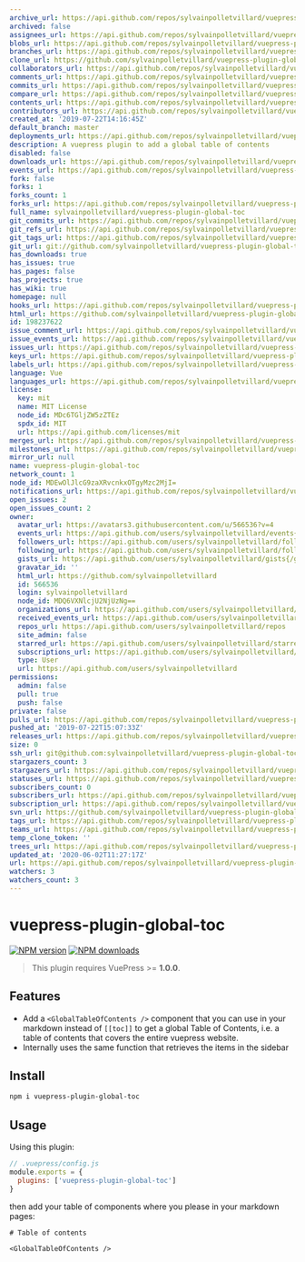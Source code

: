 ```yaml
---
archive_url: https://api.github.com/repos/sylvainpolletvillard/vuepress-plugin-global-toc/{archive_format}{/ref}
archived: false
assignees_url: https://api.github.com/repos/sylvainpolletvillard/vuepress-plugin-global-toc/assignees{/user}
blobs_url: https://api.github.com/repos/sylvainpolletvillard/vuepress-plugin-global-toc/git/blobs{/sha}
branches_url: https://api.github.com/repos/sylvainpolletvillard/vuepress-plugin-global-toc/branches{/branch}
clone_url: https://github.com/sylvainpolletvillard/vuepress-plugin-global-toc.git
collaborators_url: https://api.github.com/repos/sylvainpolletvillard/vuepress-plugin-global-toc/collaborators{/collaborator}
comments_url: https://api.github.com/repos/sylvainpolletvillard/vuepress-plugin-global-toc/comments{/number}
commits_url: https://api.github.com/repos/sylvainpolletvillard/vuepress-plugin-global-toc/commits{/sha}
compare_url: https://api.github.com/repos/sylvainpolletvillard/vuepress-plugin-global-toc/compare/{base}...{head}
contents_url: https://api.github.com/repos/sylvainpolletvillard/vuepress-plugin-global-toc/contents/{+path}
contributors_url: https://api.github.com/repos/sylvainpolletvillard/vuepress-plugin-global-toc/contributors
created_at: '2019-07-22T14:16:45Z'
default_branch: master
deployments_url: https://api.github.com/repos/sylvainpolletvillard/vuepress-plugin-global-toc/deployments
description: A vuepress plugin to add a global table of contents
disabled: false
downloads_url: https://api.github.com/repos/sylvainpolletvillard/vuepress-plugin-global-toc/downloads
events_url: https://api.github.com/repos/sylvainpolletvillard/vuepress-plugin-global-toc/events
fork: false
forks: 1
forks_count: 1
forks_url: https://api.github.com/repos/sylvainpolletvillard/vuepress-plugin-global-toc/forks
full_name: sylvainpolletvillard/vuepress-plugin-global-toc
git_commits_url: https://api.github.com/repos/sylvainpolletvillard/vuepress-plugin-global-toc/git/commits{/sha}
git_refs_url: https://api.github.com/repos/sylvainpolletvillard/vuepress-plugin-global-toc/git/refs{/sha}
git_tags_url: https://api.github.com/repos/sylvainpolletvillard/vuepress-plugin-global-toc/git/tags{/sha}
git_url: git://github.com/sylvainpolletvillard/vuepress-plugin-global-toc.git
has_downloads: true
has_issues: true
has_pages: false
has_projects: true
has_wiki: true
homepage: null
hooks_url: https://api.github.com/repos/sylvainpolletvillard/vuepress-plugin-global-toc/hooks
html_url: https://github.com/sylvainpolletvillard/vuepress-plugin-global-toc
id: 198237622
issue_comment_url: https://api.github.com/repos/sylvainpolletvillard/vuepress-plugin-global-toc/issues/comments{/number}
issue_events_url: https://api.github.com/repos/sylvainpolletvillard/vuepress-plugin-global-toc/issues/events{/number}
issues_url: https://api.github.com/repos/sylvainpolletvillard/vuepress-plugin-global-toc/issues{/number}
keys_url: https://api.github.com/repos/sylvainpolletvillard/vuepress-plugin-global-toc/keys{/key_id}
labels_url: https://api.github.com/repos/sylvainpolletvillard/vuepress-plugin-global-toc/labels{/name}
language: Vue
languages_url: https://api.github.com/repos/sylvainpolletvillard/vuepress-plugin-global-toc/languages
license:
  key: mit
  name: MIT License
  node_id: MDc6TGljZW5zZTEz
  spdx_id: MIT
  url: https://api.github.com/licenses/mit
merges_url: https://api.github.com/repos/sylvainpolletvillard/vuepress-plugin-global-toc/merges
milestones_url: https://api.github.com/repos/sylvainpolletvillard/vuepress-plugin-global-toc/milestones{/number}
mirror_url: null
name: vuepress-plugin-global-toc
network_count: 1
node_id: MDEwOlJlcG9zaXRvcnkxOTgyMzc2MjI=
notifications_url: https://api.github.com/repos/sylvainpolletvillard/vuepress-plugin-global-toc/notifications{?since,all,participating}
open_issues: 2
open_issues_count: 2
owner:
  avatar_url: https://avatars3.githubusercontent.com/u/566536?v=4
  events_url: https://api.github.com/users/sylvainpolletvillard/events{/privacy}
  followers_url: https://api.github.com/users/sylvainpolletvillard/followers
  following_url: https://api.github.com/users/sylvainpolletvillard/following{/other_user}
  gists_url: https://api.github.com/users/sylvainpolletvillard/gists{/gist_id}
  gravatar_id: ''
  html_url: https://github.com/sylvainpolletvillard
  id: 566536
  login: sylvainpolletvillard
  node_id: MDQ6VXNlcjU2NjUzNg==
  organizations_url: https://api.github.com/users/sylvainpolletvillard/orgs
  received_events_url: https://api.github.com/users/sylvainpolletvillard/received_events
  repos_url: https://api.github.com/users/sylvainpolletvillard/repos
  site_admin: false
  starred_url: https://api.github.com/users/sylvainpolletvillard/starred{/owner}{/repo}
  subscriptions_url: https://api.github.com/users/sylvainpolletvillard/subscriptions
  type: User
  url: https://api.github.com/users/sylvainpolletvillard
permissions:
  admin: false
  pull: true
  push: false
private: false
pulls_url: https://api.github.com/repos/sylvainpolletvillard/vuepress-plugin-global-toc/pulls{/number}
pushed_at: '2019-07-22T15:07:33Z'
releases_url: https://api.github.com/repos/sylvainpolletvillard/vuepress-plugin-global-toc/releases{/id}
size: 0
ssh_url: git@github.com:sylvainpolletvillard/vuepress-plugin-global-toc.git
stargazers_count: 3
stargazers_url: https://api.github.com/repos/sylvainpolletvillard/vuepress-plugin-global-toc/stargazers
statuses_url: https://api.github.com/repos/sylvainpolletvillard/vuepress-plugin-global-toc/statuses/{sha}
subscribers_count: 0
subscribers_url: https://api.github.com/repos/sylvainpolletvillard/vuepress-plugin-global-toc/subscribers
subscription_url: https://api.github.com/repos/sylvainpolletvillard/vuepress-plugin-global-toc/subscription
svn_url: https://github.com/sylvainpolletvillard/vuepress-plugin-global-toc
tags_url: https://api.github.com/repos/sylvainpolletvillard/vuepress-plugin-global-toc/tags
teams_url: https://api.github.com/repos/sylvainpolletvillard/vuepress-plugin-global-toc/teams
temp_clone_token: ''
trees_url: https://api.github.com/repos/sylvainpolletvillard/vuepress-plugin-global-toc/git/trees{/sha}
updated_at: '2020-06-02T11:27:17Z'
url: https://api.github.com/repos/sylvainpolletvillard/vuepress-plugin-global-toc
watchers: 3
watchers_count: 3
---
```


# vuepress-plugin-global-toc

[![NPM version](https://badgen.net/npm/v/vuepress-plugin-global-toc)](https://npmjs.com/package/vuepress-plugin-global-toc) [![NPM downloads](https://badgen.net/npm/dm/vuepress-plugin-global-toc)](https://npmjs.com/package/vuepress-plugin-global-toc)

> This plugin requires VuePress >= **1.0.0**.

## Features

- Add a `<GlobalTableOfContents />` component that you can use in your markdown instead of `[[toc]]` to get a global Table of Contents, i.e. a table of contents that covers the entire vuepress website.
- Internally uses the same function that retrieves the items in the sidebar

## Install

```bash
npm i vuepress-plugin-global-toc
```

## Usage

Using this plugin:

```javascript
// .vuepress/config.js
module.exports = {
  plugins: ['vuepress-plugin-global-toc']
}
```

then add your table of components where you please in your markdown pages:

```mdx
# Table of contents

<GlobalTableOfContents />
```